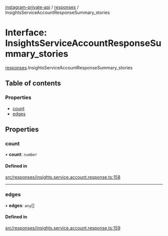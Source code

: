 [instagram-private-api](../../README.md) / [responses](../../modules/responses.md) / InsightsServiceAccountResponseSummary_stories

# Interface: InsightsServiceAccountResponseSummary\_stories

[responses](../../modules/responses.md).InsightsServiceAccountResponseSummary_stories

## Table of contents

### Properties

- [count](InsightsServiceAccountResponseSummary_stories.md#count)
- [edges](InsightsServiceAccountResponseSummary_stories.md#edges)

## Properties

### count

• **count**: `number`

#### Defined in

[src/responses/insights.service.account.response.ts:158](https://github.com/Nerixyz/instagram-private-api/blob/b3351b9/src/responses/insights.service.account.response.ts#L158)

___

### edges

• **edges**: `any`[]

#### Defined in

[src/responses/insights.service.account.response.ts:159](https://github.com/Nerixyz/instagram-private-api/blob/b3351b9/src/responses/insights.service.account.response.ts#L159)
